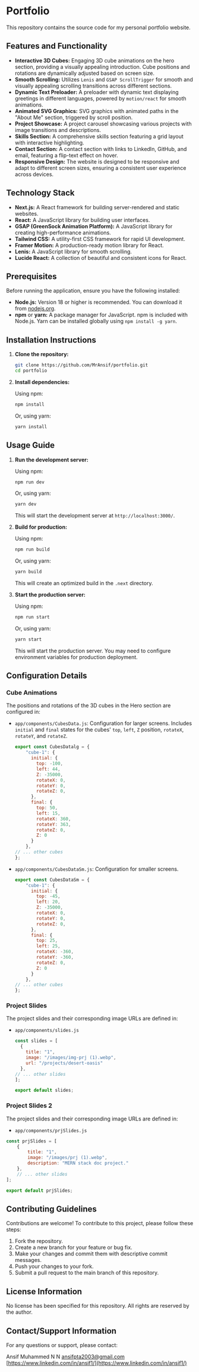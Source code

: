 # Portfolio

This repository contains the source code for my personal portfolio website.

## Features and Functionality

*   **Interactive 3D Cubes:** Engaging 3D cube animations on the hero section, providing a visually appealing introduction. Cube positions and rotations are dynamically adjusted based on screen size.
*   **Smooth Scrolling:** Utilizes `Lenis` and `GSAP ScrollTrigger` for smooth and visually appealing scrolling transitions across different sections.
*   **Dynamic Text Preloader:**  A preloader with dynamic text displaying greetings in different languages, powered by `motion/react` for smooth animations.
*   **Animated SVG Graphics:** SVG graphics with animated paths in the "About Me" section, triggered by scroll position.
*   **Project Showcase:** A project carousel showcasing various projects with image transitions and descriptions.
*   **Skills Section:** A comprehensive skills section featuring a grid layout with interactive highlighting.
*   **Contact Section:** A contact section with links to LinkedIn, GitHub, and email, featuring a flip-text effect on hover.
*   **Responsive Design:**  The website is designed to be responsive and adapt to different screen sizes, ensuring a consistent user experience across devices.

## Technology Stack

*   **Next.js:** A React framework for building server-rendered and static websites.
*   **React:** A JavaScript library for building user interfaces.
*   **GSAP (GreenSock Animation Platform):** A JavaScript library for creating high-performance animations.
*   **Tailwind CSS:** A utility-first CSS framework for rapid UI development.
*   **Framer Motion:** A production-ready motion library for React.
*   **Lenis:** A JavaScript library for smooth scrolling.
*   **Lucide React:** A collection of beautiful and consistent icons for React.

## Prerequisites

Before running the application, ensure you have the following installed:

*   **Node.js:** Version 18 or higher is recommended.  You can download it from [nodejs.org](https://nodejs.org/).
*   **npm** or **yarn:**  A package manager for JavaScript. npm is included with Node.js. Yarn can be installed globally using `npm install -g yarn`.

## Installation Instructions

1.  **Clone the repository:**

    ```bash
    git clone https://github.com/MrAnsif/portfolio.git
    cd portfolio
    ```

2.  **Install dependencies:**

    Using npm:

    ```bash
    npm install
    ```

    Or, using yarn:

    ```bash
    yarn install
    ```

## Usage Guide

1.  **Run the development server:**

    Using npm:

    ```bash
    npm run dev
    ```

    Or, using yarn:

    ```bash
    yarn dev
    ```

    This will start the development server at `http://localhost:3000/`.

2.  **Build for production:**

    Using npm:

    ```bash
    npm run build
    ```

    Or, using yarn:

    ```bash
    yarn build
    ```

    This will create an optimized build in the `.next` directory.

3.  **Start the production server:**

    Using npm:

    ```bash
    npm run start
    ```

    Or, using yarn:

    ```bash
    yarn start
    ```

    This will start the production server.  You may need to configure environment variables for production deployment.

## Configuration Details

### Cube Animations

The positions and rotations of the 3D cubes in the Hero section are configured in:

*   `app/components/CubesData.js`: Configuration for larger screens. Includes `initial` and `final` states for the cubes' `top`, `left`, `Z` position, `rotateX`, `rotateY`, and `rotateZ`.

    ```javascript
    export const CubesDatalg = {
        "cube-1": {
          initial: {
            top: -100,
            left: 44,
            Z: -35000,
            rotateX: 0,
            rotateY: 0,
            rotateZ: 0,
          },
          final: {
            top: 50,
            left: 15,
            rotateX: 360,
            rotateY: 363,
            rotateZ: 0,
            Z: 0
          }
        },
    // ... other cubes
    };
    ```

*   `app/components/CubesDataSm.js`: Configuration for smaller screens.

    ```javascript
    export const CubesDataSm = {
        "cube-1": {
          initial: {
            top: -45,
            left: 20,
            Z: -35000,
            rotateX: 0,
            rotateY: 0,
            rotateZ: 0,
          },
          final: {
            top: 25,
            left: 25,
            rotateX: -360,
            rotateY: -360,
            rotateZ: 0,
            Z: 0
          }
        },
    // ... other cubes
    };
    ```

### Project Slides

The project slides and their corresponding image URLs are defined in:

*   `app/components/slides.js`

    ```javascript
    const slides = [
      {
        title: "1",
        image: "/images/img-prj (1).webp",
        url: "/projects/desert-oasis"
      },
    // ... other slides
    ];

    export default slides;
    ```

### Project Slides 2

The project slides and their corresponding image URLs are defined in:

*   `app/components/prjSlides.js`

```javascript
const prjSlides = [
    {
        title: "1",
        image: "/images/prj (1).webp",
        description: "MERN stack doc project."
    },
    // ... other slides
];

export default prjSlides;
```

## Contributing Guidelines

Contributions are welcome! To contribute to this project, please follow these steps:

1.  Fork the repository.
2.  Create a new branch for your feature or bug fix.
3.  Make your changes and commit them with descriptive commit messages.
4.  Push your changes to your fork.
5.  Submit a pull request to the main branch of this repository.

## License Information

No license has been specified for this repository.  All rights are reserved by the author.

## Contact/Support Information

For any questions or support, please contact:

Ansif Muhammed N N
ansifpta2003@gmail.com
[https://www.linkedin.com/in/ansif1/](https://www.linkedin.com/in/ansif1/)